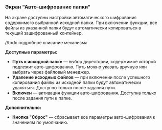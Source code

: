 ### Экран "Авто-шифрование папки"

На экране доступны настройки автоматического шифрования содержимого выбранной исходной папки. При включении функции, все файлы из указанной папки будут автоматически копироваться в текущий зашифрованный контейнер.

//todo подробное описание механизма

**Доступные параметры:**

-   **Путь к исходной папке** — выбор директории, содержимое которой подлежит авто-шифрованию. Путь можно указать вручную или выбрать через файловый менеджер.
-   **Удаление исходных файлов** — при включении после успешного копирования файлы из исходной папки будут автоматически удаляться. Доступно только после задания пути.
-   **Включен** — активация функции авто-шифрования. Доступна только после задания пути к папке.

**Дополнительно:**

-   **Кнопка "Сброс"** — сбрасывает все параметры авто-шифрования к значениям по умолчанию.